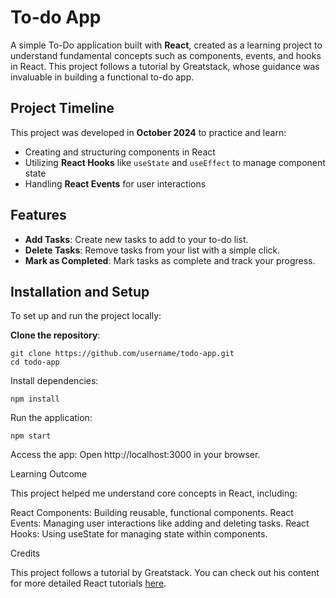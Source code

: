 # To-do App

A simple To-Do application built with **React**, created as a learning project to understand fundamental concepts such as components, events, and hooks in React. This project follows a tutorial by Greatstack, whose guidance was invaluable in building a functional to-do app.

## Project Timeline

This project was developed in **October 2024** to practice and learn:
- Creating and structuring components in React
- Utilizing **React Hooks** like `useState` and `useEffect` to manage component state
- Handling **React Events** for user interactions

## Features
- **Add Tasks**: Create new tasks to add to your to-do list.
- **Delete Tasks**: Remove tasks from your list with a simple click.
- **Mark as Completed**: Mark tasks as complete and track your progress.

## Installation and Setup

To set up and run the project locally:

**Clone the repository**:
   
    git clone https://github.com/username/todo-app.git
    cd todo-app
    
Install dependencies:

    npm install

Run the application:

    npm start

Access the app: Open http://localhost:3000 in your browser.

Learning Outcome

This project helped me understand core concepts in React, including:

React Components: Building reusable, functional components.
React Events: Managing user interactions like adding and deleting tasks.
React Hooks: Using useState for managing state within components.

Credits

This project follows a tutorial by Greatstack. You can check out his content for more detailed React tutorials [here](https://www.youtube.com/@GreatStackDev).
